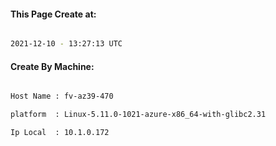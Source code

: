 
   
#### This Page Create at:

```bash

2021-12-10 - 13:27:13 UTC

```

#### Create By Machine:

```bash

Host Name : fv-az39-470

platform  : Linux-5.11.0-1021-azure-x86_64-with-glibc2.31

Ip Local  : 10.1.0.172

```

